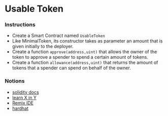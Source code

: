 # Usable Token

### Instructions

- Create a Smart Contract named `UsableToken`
- Like MinimalToken, its constructor takes as parameter an amount that is given initially to the deployer.
- Create a function `approve(address,uint)` that allows the owner of the token to approve a spender to spend a certain amount of tokens.
- Create a function `allowance(address,uint)` that returns the amount of tokens that a spender can spend on behalf of the owner.

### Notions

- [solidity docs](https://docs.soliditylang.org/)
- [learn X in Y](https://learnxinyminutes.com/docs/solidity/)
- [Remix IDE](https://remix.ethereum.org)
- [hardhat](https://hardhat.org)
